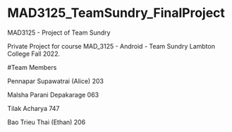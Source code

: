 # MAD3125_TeamSundry_FinalProject

MAD3125 - Project of Team Sundry

Private Project for course MAD_3125 - Android - Team Sundry Lambton College Fall 2022.

#Team Members

Pennapar Supawatrai (Alice) 203

Malsha Parani Depakarage 063

Tilak Acharya 747

Bao Trieu Thai (Ethan) 206
